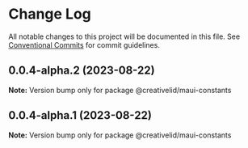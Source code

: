 # Change Log

All notable changes to this project will be documented in this file.
See [Conventional Commits](https://conventionalcommits.org) for commit guidelines.

## 0.0.4-alpha.2 (2023-08-22)

**Note:** Version bump only for package @creativelid/maui-constants





## 0.0.4-alpha.1 (2023-08-22)

**Note:** Version bump only for package @creativelid/maui-constants

